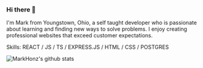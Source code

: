### Hi there 👋

I'm Mark from Youngstown, Ohio, a self taught developer who is passionate about learning and finding new ways to solve problems.  I enjoy creating professional websites that exceed customer expectations.

Skills: REACT / JS / TS / EXPRESS.JS / HTML / CSS / POSTGRES

![MarkHonz's github stats](https://github-readme-stats.vercel.app/api?username=MarkHonz)

<!--
**MarkHonz/MarkHonz** is a ✨ _special_ ✨ repository because its `README.md` (this file) appears on your GitHub profile.

Here are some ideas to get you started:

- 🔭 I’m currently working on ...
- 🌱 I’m currently learning ...
- 👯 I’m looking to collaborate on ...
- 🤔 I’m looking for help with ...
- 💬 Ask me about ...
- 📫 How to reach me: ...
- 😄 Pronouns: ...
- ⚡ Fun fact: ...
-->
